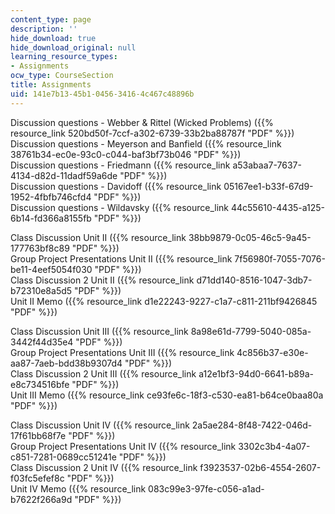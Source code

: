 ```yaml
---
content_type: page
description: ''
hide_download: true
hide_download_original: null
learning_resource_types:
- Assignments
ocw_type: CourseSection
title: Assignments
uid: 141e7b13-45b1-0456-3416-4c467c48896b
---
```


Discussion questions - Webber & Rittel (Wicked Problems) ({{% resource_link 520bd50f-7ccf-a302-6739-33b2ba88787f "PDF" %}})  
Discussion questions - Meyerson and Banfield ({{% resource_link 38761b34-ec0e-93c0-c044-baf3bf73b046 "PDF" %}})  
Discussion questions - Friedmann ({{% resource_link a53abaa7-7637-4134-d82d-11dadf59a6de "PDF" %}})  
Discussion questions - Davidoff ({{% resource_link 05167ee1-b33f-67d9-1952-4fbfb746cfd4 "PDF" %}})  
Discussion questions - Wildavsky ({{% resource_link 44c55610-4435-a125-6b14-fd366a8155fb "PDF" %}})

Class Discussion Unit II ({{% resource_link 38bb9879-0c05-46c5-9a45-177763bf8c89 "PDF" %}})  
Group Project Presentations Unit II ({{% resource_link 7f56980f-7055-7076-be11-4eef5054f030 "PDF" %}})  
Class Discussion 2 Unit II ({{% resource_link d71dd140-8516-1047-3db7-b72310e8a5d5 "PDF" %}})  
Unit II Memo ({{% resource_link d1e22243-9227-c1a7-c811-211bf9426845 "PDF" %}})

Class Discussion Unit III ({{% resource_link 8a98e61d-7799-5040-085a-3442f44d35e4 "PDF" %}})  
Group Project Presentations Unit III ({{% resource_link 4c856b37-e30e-aa87-7aeb-bdd38b9307d4 "PDF" %}})  
Class Discussion 2 Unit III ({{% resource_link a12e1bf3-94d0-6641-b89a-e8c734516bfe "PDF" %}})  
Unit III Memo ({{% resource_link ce93fe6c-18f3-c530-ea81-b64ce0baa80a "PDF" %}})

Class Discussion Unit IV ({{% resource_link 2a5ae284-8f48-7422-046d-17f61bb68f7e "PDF" %}})  
Group Project Presentations Unit IV ({{% resource_link 3302c3b4-4a07-c851-7281-0689cc51241e "PDF" %}})  
Class Discussion 2 Unit IV ({{% resource_link f3923537-02b6-4554-2607-f03fc5efef8c "PDF" %}})  
Unit IV Memo ({{% resource_link 083c99e3-97fe-c056-a1ad-b7622f266a9d "PDF" %}})